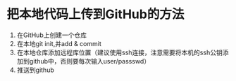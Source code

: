# 把本地代码上传到GitHub的方法
1. 在GitHub上创建一个仓库
2. 在本地git init,并add & commit 
3. 在本地仓库添加远程库位置（建议使用ssh连接，注意需要将本机的ssh公钥添加到github中，否则要每次输入user/passswd）
4. 推送到github
